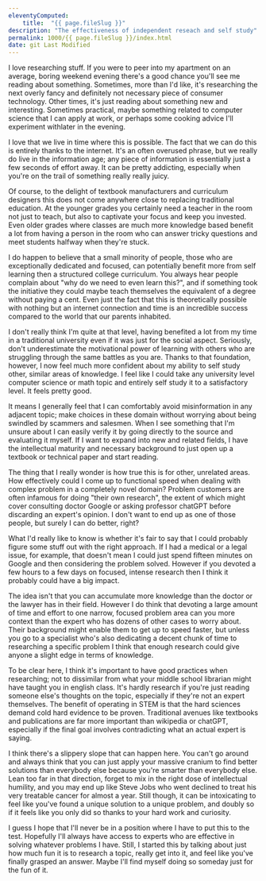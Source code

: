 ```yaml
---
eleventyComputed:
    title:  "{{ page.fileSlug }}"
description: "The effectiveness of independent reseach and self study"
permalink: 1000/{{ page.fileSlug }}/index.html
date: git Last Modified
---
```


I love researching stuff. If you were to peer into my apartment on an average, boring weekend evening there's a good chance you'll see me reading about something. Sometimes, more than I'd like, it's researching the next overly fancy and definitely not necessary piece of consumer technology. Other times, it's just reading about something new and interesting. Sometimes practical, maybe something related to computer science that I can apply at work, or perhaps some cooking advice I'll experiment withlater in the evening.

I love that we live in time where this is possible. The fact that we can do this is entirely thanks to the internet. It's an often overused phrase, but we really do live in the information age; any piece of information is essentially just a few seconds of effort away. It can be pretty addicting, especially when you're on the trail of something really really juicy.

Of course, to the delight of textbook manufacturers and curriculum designers this does not come anywhere close to replacing traditional education. At the younger grades you certainly need a teacher in the room not just to teach, but also to captivate your focus and keep you invested. Even older grades where classes are much more knowledge based benefit a lot from having a person in the room who can answer tricky questions and meet students halfway when they're stuck.

I do happen to believe that a small minority of people, those who are exceptionally dedicated and focused, can potentially benefit more from self learning then a structured college curriculum. You always hear people complain about "why do we need to even learn this?", and if something took the initiative they could maybe teach themselves the equivalent of a degree without paying a cent. Even just the fact that this is theoretically possible with nothing but an internet connection and time is an incredible success compared to the world that our parents inhabited.

I don't really think I'm quite at that level, having benefited a lot from my time in a traditional university even if it was just for the social aspect. Seriously, don't underestimate the motivational power of learning with others who are struggling through the same battles as you are. Thanks to that foundation, however, I now feel much more confident about my ability to self study other, similar areas of knowledge. I feel like I could take any university level computer science or math topic and entirely self study it to a satisfactory level. It feels pretty good.

It means I generally feel that I can comfortably avoid misinformation in any adjacent topic; make choices in these domain without worrying about being swindled by scammers and salesmen. When I see something that I'm unsure about I can easily verify it by going directly to the source and evaluating it myself. If I want to expand into new and related fields, I have the intellectual maturity and necessary background to just open up a textbook or technical paper and start reading.

The thing that I really wonder is how true this is for other, unrelated areas. How effectively could I come up to functional speed when dealing with complex problem in a completely novel domain? Problem customers are often infamous for doing "their own research", the extent of which might cover consulting doctor Google or asking professor chatGPT before discarding an expert's opinion. I don't want to end up as one of those people, but surely I can do better, right?

What I'd really like to know is whether it's fair to say that I could probably figure some stuff out with the right approach. If I had a medical or a legal issue, for example, that doesn't mean I could just spend fifteen minutes on Google and then considering the problem solved. However if you devoted a few hours to a few days on focused, intense research then I think it probably could have a big impact. 

The idea isn't that you can accumulate more knowledge than the doctor or the lawyer has in their field. However I do think that devoting a large amount of time and effort to one narrow, focused problem area can you more context than the expert who has dozens of other cases to worry about. Their background might enable them to get up to speed faster, but unless you go to a specialist who's also dedicating a decent chunk of time to researching a specific problem I think that enough research could give anyone a slight edge in terms of knowledge.

To be clear here, I think it's important to have good practices when researching; not to dissimilar from what your middle school librarian might have taught you in english class. It's hardly research if you're just reading someone else's thoughts on the topic, especially if they're not an expert themselves. The benefit of operating in STEM is that the hard sciences demand cold hard evidence to be proven. Traditional avenues like textbooks and publications are far more important than wikipedia or chatGPT, especially if the final goal involves contradicting what an actual expert is saying.

I think there's a slippery slope that can happen here. You can't go around and always think that you can just apply your massive cranium to find better solutions than everybody else because you're smarter than everybody else. Lean too far in that direction, forget to mix in the right dose of intellectual humility, and you may end up like Steve Jobs who went declined to treat his very treatable cancer for almost a year. Still though, it can be intoxicating to feel like you've found a unique solution to a unique problem, and doubly so if it feels like you only did so thanks to your hard work and curiosity.

I guess I hope that I'll never be in a position where I have to put this to the test. Hopefully I'll always have access to experts who are effective in solving whatever problems I have. Still, I started this by talking about just how much fun it is to research a topic, really get into it, and feel like you've finally grasped an answer. Maybe I'll find myself doing so someday just for the fun of it.